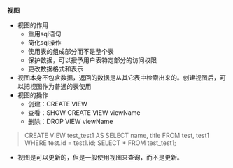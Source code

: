 **视图**
* 视图的作用
	 * 重用sql语句
	 * 简化sql操作
	 * 使用表的组成部分而不是整个表
	 * 保护数据，可以授予用户表特定部分的访问权限
	 * 更改数据格式和表示
* 视图本身不包含数据，返回的数据是从其它表中检索出来的。创建视图后，可以把视图作为普通的表使用
* 视图的操作
	 * 创建：CREATE VIEW
	 * 查看：SHOW CREATE VIEW viewName
	 * 删除：DROP VIEW viewName
> CREATE VIEW test_test1 AS SELECT name, title FROM test, test1 WHERE test.id = test1.id;
> SELECT * FROM test_test1;
* 视图是可以更新的，但是一般使用视图来查询，而不是更新。

